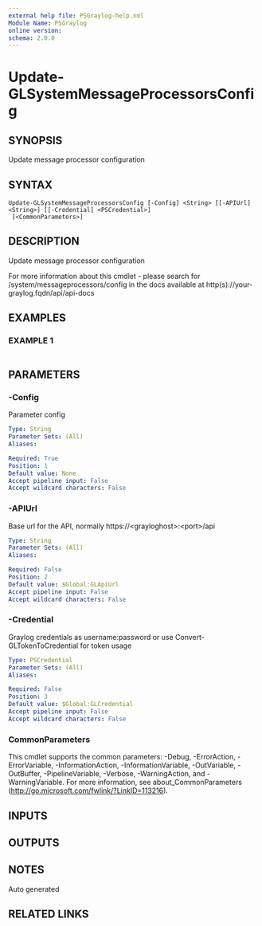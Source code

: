 ```yaml
---
external help file: PSGraylog-help.xml
Module Name: PSGraylog
online version:
schema: 2.0.0
---
```


# Update-GLSystemMessageProcessorsConfig

## SYNOPSIS
Update message processor configuration

## SYNTAX

```
Update-GLSystemMessageProcessorsConfig [-Config] <String> [[-APIUrl] <String>] [[-Credential] <PSCredential>]
 [<CommonParameters>]
```

## DESCRIPTION
Update message processor configuration


For more information about this cmdlet - please search for /system/messageprocessors/config in the docs available at http(s)://your-graylog.fqdn/api/api-docs

## EXAMPLES

### EXAMPLE 1
```

```

## PARAMETERS

### -Config
Parameter config

```yaml
Type: String
Parameter Sets: (All)
Aliases:

Required: True
Position: 1
Default value: None
Accept pipeline input: False
Accept wildcard characters: False
```

### -APIUrl
Base url for the API, normally https://\<grayloghost\>:\<port\>/api

```yaml
Type: String
Parameter Sets: (All)
Aliases:

Required: False
Position: 2
Default value: $Global:GLApiUrl
Accept pipeline input: False
Accept wildcard characters: False
```

### -Credential
Graylog credentials as username:password or use Convert-GLTokenToCredential for token usage

```yaml
Type: PSCredential
Parameter Sets: (All)
Aliases:

Required: False
Position: 3
Default value: $Global:GLCredential
Accept pipeline input: False
Accept wildcard characters: False
```

### CommonParameters
This cmdlet supports the common parameters: -Debug, -ErrorAction, -ErrorVariable, -InformationAction, -InformationVariable, -OutVariable, -OutBuffer, -PipelineVariable, -Verbose, -WarningAction, and -WarningVariable. For more information, see about_CommonParameters (http://go.microsoft.com/fwlink/?LinkID=113216).

## INPUTS

## OUTPUTS

## NOTES
Auto generated

## RELATED LINKS

